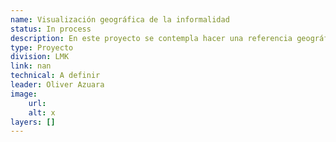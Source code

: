 ```yaml
---
name: Visualización geográfica de la informalidad
status: In process
description: En este proyecto se contempla hacer una referencia geográfica de la ubicación de empleos (formales e informales) de las principales ciudades de América Latina que cuente con datos georreferenciados.  
type: Proyecto
division: LMK
link: nan
technical: A definir
leader: Oliver Azuara
image: 
    url: 
    alt: x
layers: []
---
```

    